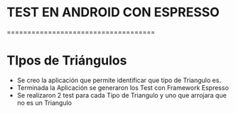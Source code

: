 
# TEST EN ANDROID CON ESPRESSO
====================================
# TIpos de Triángulos

- Se creo la aplicación que permite identificar que tipo de Triangulo es.
- Terminada la Aplicación se generaron los Test con Framework Espresso
- Se realizaron 2 test para cada Tipo de Triangulo y uno que arrojara que no es un Triangulo
   
